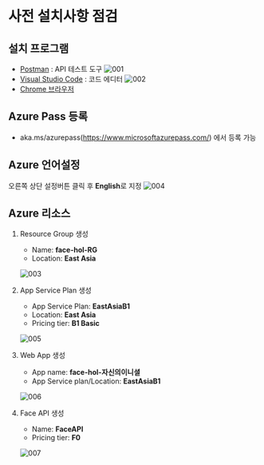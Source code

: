 # 사전 설치사항 점검
## 설치 프로그램
* [Postman](https://www.getpostman.com/apps) : API 테스트 도구
![001](./images/s_001.PNG)
* [Visual Studio Code](https://code.visualstudio.com/?wt.mc_id=DX_841432) : 코드 에디터
![002](./images/s_002.PNG)
* [Chrome 브라우저](https://www.google.co.kr/chrome/index.html) 

## Azure Pass 등록
* aka.ms/azurepass(https://www.microsoftazurepass.com/) 에서 등록 가능 

## Azure 언어설정 
오른쪽 상단 설정버튼 클릭 후 **English**로 지정
![004](./images/s_004.PNG)

## Azure 리소스 
1. Resource Group 생성
    * Name: **face-hol-RG**
    * Location: **East Asia**

    ![003](./images/s_003.PNG)
2. App Service Plan 생성
    * App Service Plan: **EastAsiaB1**
    * Location: **East Asia** 
    * Pricing tier: **B1 Basic**

    ![005](./images/s_005.PNG)
3. Web App 생성 
    * App name: **face-hol-자신의이니셜**
    * App Service plan/Location: **EastAsiaB1**

    ![006](./images/s_006.PNG)
4. Face API 생성
    * Name: **FaceAPI**
    * Pricing tier: **F0**

    ![007](./images/s_007.PNG)

